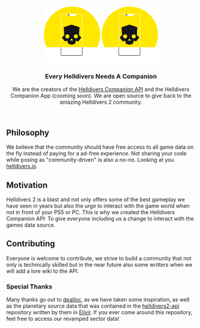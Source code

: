 <p align="center">
  <img src="https://github.com/helldivers-companion/.github/blob/main/logo-dark.png#gh-light-mode-only" width="150px" alt="Helldivers Companion logo" />
  <img src="https://github.com/helldivers-companion/.github/blob/main/logo-dark.png#gh-dark-mode-only" width="150px" alt="Helldivers Companion logo" />
</p>

<h3 align="center">Every Helldivers Needs A Companion</h3>
<p align="center">
  We are the creators of the <a target="_blank" href="https://github.com/helldivers-companion/api">Helldivers Companion API</a> and the Helldivers Companion App  (cooming soon). We are open source to give back to the amazing Helldivers 2 community.
</p>

<br>

## Philosophy

We believe that the community should have free access to all game data on the fly instead of paying for a ad-free experience. Not sharing your code while posing as "community-driven" is also a no-no. Looking at you <a href="helldivers.io" target="_blank">helldivers.io</a>. 

## Motivation

Helldivers 2 is a blast and not only offers some of the best gameplay we have seen in years but also the urge to interact with the game world when not in front of your PS5 or PC. This is why we created the Helldivers Companion API: To give everyone including us a change to interact with the games data source.

## Contributing

Everyone is welcome to contribute, we strive to build a community that not only is technically skilled but in the near future also some writters when we will add a lore wiki to the API. 

### Special Thanks

Many thanks go out to [dealloc](https://github.com/dealloc), as we have taken some inspiration, as well as the planetary source data that was contained in the [helldivers2-api](https://github.com/dealloc/helldivers2-api) repository written by them in [Elixir](https://elixir-lang.org/). If you ever come around this repository, feel free to access our revamped sector data!
